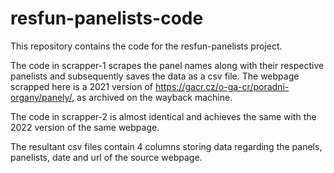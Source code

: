 # resfun-panelists-code
This repository contains the code for the resfun-panelists project.

The code in scrapper-1 scrapes the panel names along with their respective panelists and subsequently saves the data as a csv file. The webpage scrapped here is a 2021 version of https://gacr.cz/o-ga-cr/poradni-organy/panely/, as archived on the wayback machine.

The code in scrapper-2 is almost identical and achieves the same with the 2022 version of the same webpage.
 
The resultant csv files contain 4 columns storing data regarding the panels, panelists, date and url of the source webpage.
